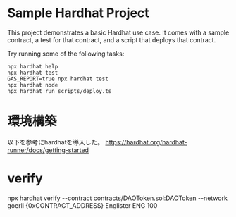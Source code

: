 # Sample Hardhat Project

This project demonstrates a basic Hardhat use case. It comes with a sample contract, a test for that contract, and a script that deploys that contract.

Try running some of the following tasks:

```shell
npx hardhat help
npx hardhat test
GAS_REPORT=true npx hardhat test
npx hardhat node
npx hardhat run scripts/deploy.ts
```

# 環境構築
以下を参考にhardhatを導入した。
https://hardhat.org/hardhat-runner/docs/getting-started

# verify
npx hardhat verify --contract contracts/DAOToken.sol:DAOToken --network goerli {0xCONTRACT_ADDRESS} Englister ENG 100
